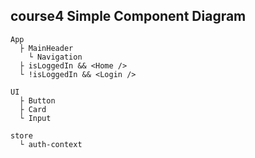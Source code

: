## course4 Simple Component Diagram

```
App
  ├ MainHeader
    └ Navigation
  ├ isLoggedIn && <Home />
  └ !isLoggedIn && <Login />
  
UI
  ├ Button
  ├ Card
  └ Input
  
store
  └ auth-context
```
